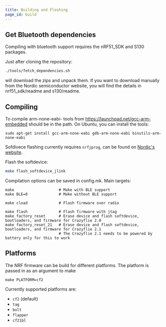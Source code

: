 ```yaml
---
title: Building and Flashing
page_id: build
---
```


## Get Bluetooth dependencies

Compiling with bluetooth support requires the nRF51_SDK and S130 packages.

Just after cloning the repository:
``` bash
./tools/fetch_dependencies.sh
```

will download the zips and unpack them.
If you want to download manually from the Nordic semiconductor website, you
will find the details in nrf51_sdk/readme and s130/readme.

## Compiling

To compile arm-none-eabi- tools from https://launchpad.net/gcc-arm-embedded
should be in the path.
On Ubuntu, you can install the tools:

```
sudo apt-get install gcc-arm-none-eabi gdb-arm-none-eabi binutils-arm-none-eabi
```

Sofdivece flashing currently requires `nrfjprog`, can be found on [Nordic's website](https://www.nordicsemi.com/Products/Development-tools/nrf-command-line-tools/download).

Flash the softdevice:
```bash
make flash_softdevice_jlink
```

Compilation options can be saved in config.mk. Main targets:

```
make                    # Make with BLE support
make BLE=0              # Make without BLE support

make cload              # Flash firmware over radio

make flash              # Flash firmware with jtag
make factory_reset      # Erase device and flash softdevice, bootloaders, and firmware for Crazyflie 2.0
make factory_reset_21   # Erase device and flash softdevice, bootloaders, and firmware for Crazyflie 2.1
                        # The Crazyflie 2.1 needs to be powered by battery only for this to work
```

## Platforms

The NRF firmware can be build for different platforms. The platform is passed in as an argument to make

`make PLATFORM=cf2`

Currently supported platforms are:
* `cf2` (default)
* `tag`
* `bolt`
* `flapper`
* `cf21bl`
